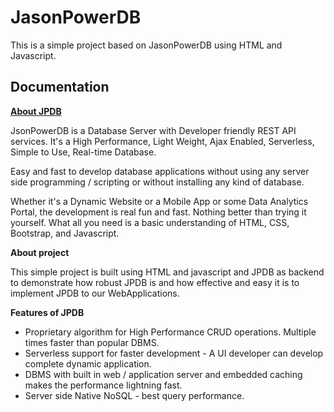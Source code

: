 # JasonPowerDB

This is a simple project based on JasonPowerDB using HTML and Javascript.


## Documentation

[**About JPDB**](https://login2explore.com)

JsonPowerDB is a Database Server with Developer friendly REST API services. It's a High Performance, Light Weight, Ajax Enabled, Serverless, Simple to Use, Real-time Database.

Easy and fast to develop database applications without using any server side programming / scripting or without installing any kind of database.

Whether it's a Dynamic Website or a Mobile App or some Data Analytics Portal, the development is real fun and fast. Nothing better than trying it yourself. What all you need is a basic understanding of HTML, CSS, Bootstrap, and Javascript.

**About project**

This simple project is built using HTML and javascript and JPDB as backend to demonstrate how robust JPDB is and how effective and easy it is to implement JPDB to our WebApplications.


**Features of JPDB**

- Proprietary algorithm for High Performance CRUD operations. Multiple times faster than popular DBMS.
- Serverless support for faster development - A UI developer can develop complete dynamic application.
- DBMS with built in web / application server and embedded caching makes the performance lightning fast.
- Server side Native NoSQL - best query performance.




